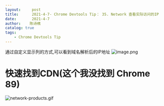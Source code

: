 ```yaml
---
layout:     post
title:      2021-4-7- Chrome Devtools Tip： 35. Network 查看实际访问的IP
date:       2021-4-7
author:    陈诗樵
catalog: true
tags:
    - Chrome Devtools Tip
---
```


通过自定义显示列的方式,可以看到域名解析后的IP地址
![image.png](https://upload-images.jianshu.io/upload_images/8156292-bcce4dd0424848bc.png?imageMogr2/auto-orient/strip%7CimageView2/2/w/1240)

# 快速找到CDN(这个我没找到 Chrome 89)
![network-products.gif](https://upload-images.jianshu.io/upload_images/8156292-bb7d635078e3f763.gif?imageMogr2/auto-orient/strip)
